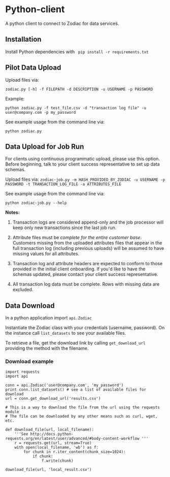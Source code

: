 # Python-client
A python client to connect to Zodiac for data services.

## Installation

Install Python dependencies with
` pip install -r requirements.txt`

## Pilot Data Upload

Upload files via:

`zodiac.py [-h] -f FILEPATH -d DESCRIPTION -u USERNAME -p PASSWORD`

Example:

 `python zodiac.py -f test_file.csv -d "transaction log file" -u user@company.com -p my_password`

See example usage from the command line via:

   `python zodiac.py`


## Data Upload for Job Run

For clients using continuous programmatic upload, please use this option. Before beginning, talk to your client success representative to set up data schemas.

Upload files via:
 `zodiac-job.py -m HASH_PROVIDED_BY_ZODIAC -u USERNAME -p PASSWORD -t TRANSACTION_LOG_FILE -a ATTRIBUTES_FILE`

See example usage from the command line via:

`python zodiac-job.py --help`

**Notes:**

1. Transaction logs are considered append-only and the job processor will keep only new transactions since the last job run.

1. Attribute files must be _complete for the entire customer base_. Customers missing from the uploaded attributes files that appear in the full transaction log (including previous uploads) will be assumed to have missing values for all attributes.


1. Transaction log and attribute headers are expected to conform to those provided in the initial client onboarding. If you'd like to have the schemas updated, please contact your client success representative.

1. All transaction log data must be complete. Rows with missing data are excluded.

## Data Download

In a python application import
`api.Zodiac`

Instantiate the Zodiac class with your credentials (username, password).  On the instance call `list_datasets` to see your available files.

To retrieve a file, get the download link by calling `get_download_url` providing the method with the filename.

### Download example

```
import requests
import api

conn = api.Zodiac('user@company.com', 'my_password')
print conn.list_datasets() # see a list of available files for download
url = conn.get_download_url('results.csv')

# This is a way to download the file from the url using the requests module
# The file can be downloaded by any other means such as curl, wget, etc.

def download_file(url, local_filename):
    '''See http://docs.python-requests.org/en/latest/user/advanced/#body-content-workflow '''
    r = requests.get(url, stream=True)
    with open(local_filename, 'wb') as f:
        for chunk in r.iter_content(chunk_size=1024):
            if chunk:
                f.write(chunk)

download_file(url, 'local_result.csv')
```

